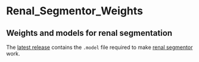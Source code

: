 # Renal_Segmentor_Weights
## Weights and models for renal segmentation

The [latest release](https://github.com/alexdaniel654/Renal_Segmentor_Weights/releases/latest) contains the `.model` file required to make [renal segmentor](https://github.com/alexdaniel654/Renal_Segmentor) work.
